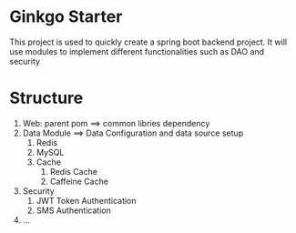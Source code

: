 # Ginkgo Starter
This project is used to quickly create a spring boot backend project. It will use modules to implement different functionalities such as DAO and security

# Structure
1. Web: parent pom ==> common libries dependency
2. Data Module ==> Data Configuration and data source setup
   1. Redis
   2. MySQL
   3. Cache
      1. Redis Cache
      2. Caffeine Cache
3. Security
   1. JWT Token Authentication
   2. SMS Authentication
4. ...
